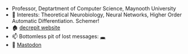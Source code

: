 - Professor, Deptartment of Computer Science, Maynooth University
- 🧠 Interests: Theoretical Neurobiology, Neural Networks, Higher Order Automatic Differentiation. Schemer!
- 🏚 <a href="http://barak.pearlmutter.net">decrepit website</a>
- 📫 Bottomless pit of lost messages: <a href="mailto:barak@pearlmutter.net">🕳</a>
- 🐘 <a rel="nofollow me" href="https://fosstodon.org/@BAPearlmutter">Mastodon</a>
